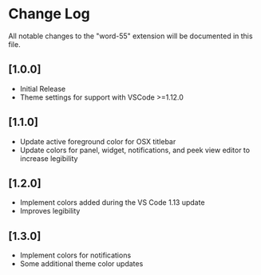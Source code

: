 # Change Log
All notable changes to the "word-55" extension will be documented in this file.

## [1.0.0]
- Initial Release
- Theme settings for support with VSCode >=1.12.0

## [1.1.0]
- Update active foreground color for OSX titlebar
- Update colors for panel, widget, notifications, and peek view editor to increase legibility

## [1.2.0]
- Implement colors added during the VS Code 1.13 update
- Improves legibility

## [1.3.0]
- Implement colors for notifications
- Some additional theme color updates
